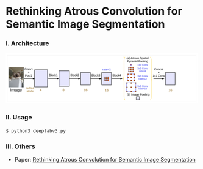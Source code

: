 # Rethinking Atrous Convolution for Semantic Image Segmentation

### I. Architecture

<img src='net.png'>

### II. Usage

```shell
$ python3 deeplabv3.py
```

### III. Others

- Paper: [Rethinking Atrous Convolution for Semantic Image Segmentation](https://arxiv.org/pdf/1706.05587.pdf)